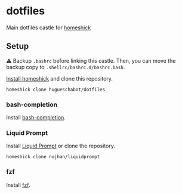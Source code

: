 # dotfiles

Main dotfiles castle for [homeshick](https://github.com/andsens/homeshick)

## Setup

:warning: Backup `.bashrc` before linking this castle. Then, you can move the backup copy to `.shellrc/bashrc.d/bashrc.bash`.

[Install homeshick](https://github.com/andsens/homeshick/wiki/Installation) and clone this repository.

    homeshick clone hugueschabot/dotfiles

### bash-completion

Install [bash-completion](https://github.com/scop/bash-completion).

### Liquid Prompt

Install [Liquid Prompt](https://github.com/nojhan/liquidprompt) or clone the repository.

    homeshick clone nojhan/liquidprompt

### fzf

Install [fzf](https://github.com/junegunn/fzf).
